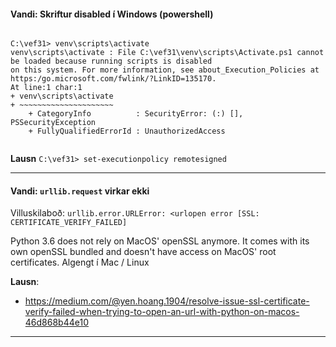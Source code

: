 
#### Vandi: Skriftur disabled í Windows (powershell)

```

C:\vef31> venv\scripts\activate
venv\scripts\activate : File C:\vef31\venv\scripts\Activate.ps1 cannot be loaded because running scripts is disabled
on this system. For more information, see about_Execution_Policies at https:/go.microsoft.com/fwlink/?LinkID=135170.
At line:1 char:1
+ venv\scripts\activate
+ ~~~~~~~~~~~~~~~~~~~~~
    + CategoryInfo          : SecurityError: (:) [], PSSecurityException
    + FullyQualifiedErrorId : UnauthorizedAccess
    
```

**Lausn**
`C:\vef31> set-executionpolicy remotesigned`

---

#### Vandi: `urllib.request` virkar ekki

Villuskilaboð: `urllib.error.URLError: <urlopen error [SSL: CERTIFICATE_VERIFY_FAILED] `

Python 3.6 does not rely on MacOS' openSSL anymore. It comes with its own openSSL bundled and doesn't have access on MacOS' root certificates.
Algengt í Mac / Linux 

**Lausn**: 

- https://medium.com/@yen.hoang.1904/resolve-issue-ssl-certificate-verify-failed-when-trying-to-open-an-url-with-python-on-macos-46d868b44e10

---



